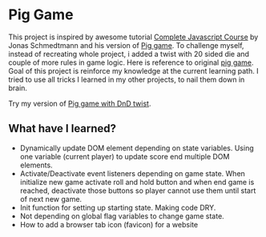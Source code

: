 # Pig Game

This project is inspired by awesome tutorial [Complete Javascript Course](https://www.udemy.com/course/the-complete-javascript-course/) by Jonas Schmedtmann and his version of [Pig game](https://pig-game-v2.netlify.app/). To challenge myself, instead of recreating whole project, i added a twist with 20 sided die and couple of more rules in game logic. Here is reference to original [pig game](<https://en.wikipedia.org/wiki/Pig_(dice_game)>).
Goal of this project is reinforce my knowledge at the current learning path. I tried to use all tricks I learned in my other projects, to nail them down in brain.

Try my version of [Pig game with DnD twist](https://mojotron.github.io/pig-game/).

## What have I learned?

- Dynamically update DOM element depending on state variables. Using one variable (current player) to update score end multiple DOM elements.
- Activate/Deactivate event listeners depending on game state. When initialize new game activate roll and hold button and when end game is reached, deactivate those buttons so player cannot use them until start of next new game.
- Init function for setting up starting state. Making code DRY.
- Not depending on global flag variables to change game state.
- How to add a browser tab icon (favicon) for a website

